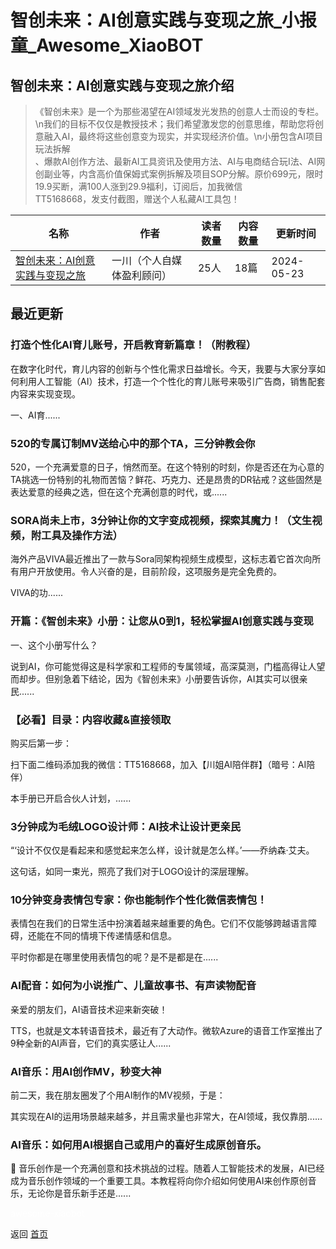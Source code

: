 # 智创未来：AI创意实践与变现之旅_小报童_Awesome_XiaoBOT

## 智创未来：AI创意实践与变现之旅介绍
> 《智创未来》是一个为那些渴望在AI领域发光发热的创意人士而设的专栏。\n我们的目标不仅仅是教授技术；我们希望激发您的创意思维，帮助您将创意融入AI，最终将这些创意变为现实，并实现经济价值。\n小册包含AI项目玩法拆解  
、爆款AI创作方法、最新AI工具资讯及使用方法、AI与电商结合玩I法、AI网创副业等，内含高价值保姆式案例拆解及项目SOP分解。原价699元，限时19.9买断，满100人涨到29.9福利，订阅后，加我微信  
TT5168668，发支付截图，赠送个人私藏AI工具包！  
  


|名称|作者|读者数量|内容数量|更新时间|
|---|---|---|---|---|
|[智创未来：AI创意实践与变现之旅](https://xiaobot.net/p/yichuan?refer=9c3f1c95-a052-465a-9902-f6d75080262a)|一川（个人自媒体盈利顾问）|25人|18篇|2024-05-23|

## 最近更新
### 打造个性化AI育儿账号，开启教育新篇章！（附教程）

在数字化时代，育儿内容的创新与个性化需求日益增长。今天，我要与大家分享如何利用人工智能（AI）技术，打造一个个性化的育儿账号来吸引广告商，销售配套内容来实现变现。

一、AI育......

### 520的专属订制MV送给心中的那个TA，三分钟教会你

520，一个充满爱意的日子，悄然而至。在这个特别的时刻，你是否还在为心意的TA挑选一份特别的礼物而苦恼？鲜花、巧克力、还是昂贵的DR钻戒？这些固然是表达爱意的经典之选，但在这个充满创意的时代，或......

### SORA尚未上市，3分钟让你的文字变成视频，探索其魔力！（文生视频，附工具及操作方法）

海外产品VIVA最近推出了一款与Sora同架构视频生成模型，这标志着它首次向所有用户开放使用。令人兴奋的是，目前阶段，这项服务是完全免费的。

VIVA的功......

### 开篇：《智创未来》小册：让您从0到1，轻松掌握AI创意实践与变现

一、这个小册写什么？

说到AI，你可能觉得这是科学家和工程师的专属领域，高深莫测，门槛高得让人望而却步。但别急着下结论，因为《智创未来》小册要告诉你，AI其实可以很亲民......

### 【必看】目录：内容收藏&直接领取

购买后第一步：

扫下面二维码添加我的微信：TT5168668，加入【川姐AI陪伴群】（暗号：AI陪伴）

本手册已开启合伙人计划，......

### 3分钟成为毛绒LOGO设计师：AI技术让设计更亲民

“‘设计不仅仅是看起来和感觉起来怎么样，设计就是怎么样。’——乔纳森·艾夫。

这句话，如同一束光，照亮了我们对于LOGO设计的深层理解。

### 10分钟变身表情包专家：你也能制作个性化微信表情包！

表情包在我们的日常生活中扮演着越来越重要的角色。它们不仅能够跨越语言障碍，还能在不同的情境下传递情感和信息。

平时你都是在哪里使用表情包的呢？是不是都是在......

### AI配音：如何为小说推广、儿童故事书、有声读物配音

亲爱的朋友们，AI语音技术迎来新突破！

TTS，也就是文本转语音技术，最近有了大动作。微软Azure的语音工作室推出了9种全新的AI声音，它们的真实感让人......

### AI音乐：用AI创作MV，秒变大神

前二天，我在朋友圈发了个用AI制作的MV视频，于是：

其实现在AI的运用场景越来越多，并且需求量也非常大，在AI领域，我仅靠朋......

### AI音乐：如何用AI根据自己或用户的喜好生成原创音乐。

🎵
音乐创作是一个充满创意和技术挑战的过程。随着人工智能技术的发展，AI已经成为音乐创作领域的一个重要工具。本教程将向你介绍如何使用AI来创作原创音乐，无论你是音乐新手还是......


<a href="https://github.com/Reno9527/awesome-xiaobot" style="color: white; text-decoration: none;">awesome-xiaobot</a>

返回 [首页](../README.md)
